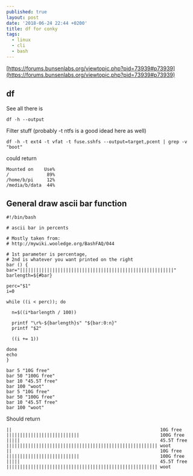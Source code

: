 ```yaml
---
published: true
layout: post
date: '2018-06-24 22:44 +0200'
title: df for conky
tags:
  - linux
  - cli
  - bash
---
```

[https://forums.bunsenlabs.org/viewtopic.php?pid=73939#p73939](https://forums.bunsenlabs.org/viewtopic.php?pid=73939#p73939)

## df

See all there is

	df -h --output
    
Filter stuff (probably -t ntfs is a good idead here as well)

	df -h -t ext4 -t vfat -t fuse.sshfs --output=target,pcent | grep -v "boot"
    
could return

	Mounted on    Use%
	/              89%
	/home/b/pi     12%
	/media/b/data  44%
    
## General draw ascii bar function

    #!/bin/bash

    # ascii bar in percents

    # Mostly taken from:
    # http://mywiki.wooledge.org/BashFAQ/044

    # 1st parameter is percentage, 
    # 2nd is whatever you want printed on the right
    bar () {
    bar="|||||||||||||||||||||||||||||||||||||||||||||||||||||||||"
    barlength=${#bar}

    perc="$1"
    i=0

    while ((i < perc)); do

      n=$((i*barlength / 100))

      printf "\r%-${barlength}s" "${bar:0:n}"
      printf "$2"

      ((i += 1))

    done
    echo
    }

    bar 5 "10G free"
    bar 50 "100G free"
    bar 10 "45.5T free"
    bar 100 "woot"
    bar 5 "10G free"
    bar 50 "100G free"
    bar 10 "45.5T free"
    bar 100 "woot"
    
Should return

	||                                                       10G free
    |||||||||||||||||||||||||||                              100G free
    |||||                                                    45.5T free
    |||||||||||||||||||||||||||||||||||||||||||||||||||||||| woot
    ||                                                       10G free
    |||||||||||||||||||||||||||                              100G free
    |||||                                                    45.5T free
    |||||||||||||||||||||||||||||||||||||||||||||||||||||||| woot
